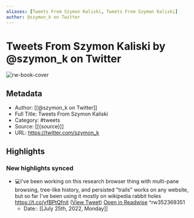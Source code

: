 ```yaml
---
aliases: [Tweets From Szymon Kaliski, Tweets From Szymon Kaliski]
author: @szymon_k on Twitter
---
```

# Tweets From Szymon Kaliski by @szymon_k on Twitter

![rw-book-cover](https://pbs.twimg.com/profile_images/1081201331627589632/xqtTDCjh.jpg)

## Metadata
- Author: [[@szymon_k on Twitter]]
- Full Title: Tweets From Szymon Kaliski
- Category: #tweets
- Source: [[{source}]]
- URL: https://twitter.com/szymon_k

## Highlights
### New highlights synced
- 💻I've been working on this research browser thing with multi-pane browsing, tree-like history, and persisted "trails"
  works on any website, but so far I've been using it mostly on wikipedia rabbit holes https://t.co/yfBPtQfnit ([View Tweet](https://twitter.com/szymon_k/status/1289942401318977537)) [Open in Readwise](https://readwise.io/open/352369351) ^rw352369351
    - Date:: [[July 25th, 2022, Monday]]
